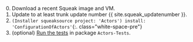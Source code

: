  0. Download a recent Squeak image and VM.
 0. Update to at least trunk update number {{ site.squeak_updatenumber }}.
 0. `(Installer squeaksource project: 'Actors') install: 'ConfigurationOfActors'`{:. class="white-space-pre"}
 0. (optional) [Run the tests](testing.html) in package `Actors-Tests`.
